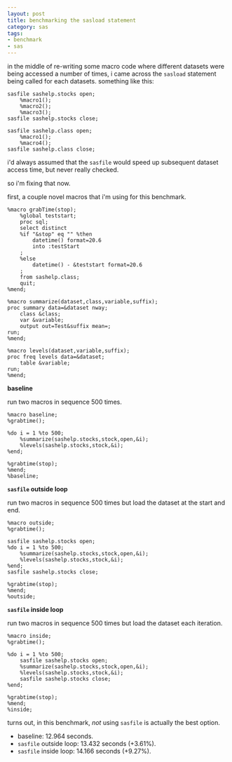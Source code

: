 ```yaml
---
layout: post
title: benchmarking the sasload statement
category: sas
tags:
- benchmark
- sas
---
```


in the middle of re-writing some macro code where different datasets were being accessed a number of times, i came across the `sasload` statement being called for each datasets. something like this:

```text
sasfile sashelp.stocks open;
	%macro1();
	%macro2();
	%macro3();
sasfile sashelp.stocks close;

sasfile sashelp.class open;
	%macro1();
	%macro4();
sasfile sashelp.class close;
```

<!--more-->

i'd always assumed that the `sasfile` would speed up subsequent dataset access time, but never really checked.

so i'm fixing that now.

first, a couple novel macros that i'm using for this benchmark.

```text
%macro grabTime(stop);
	%global teststart;
	proc sql;
	select distinct
	%if "&stop" eq "" %then
		datetime() format=20.6
		into :testStart
	;
	%else
		datetime() - &teststart format=20.6
	;
	from sashelp.class;
	quit;
%mend;

%macro summarize(dataset,class,variable,suffix);
proc summary data=&dataset nway;
	class &class;
	var &variable;
	output out=Test&suffix mean=;
run;
%mend;

%macro levels(dataset,variable,suffix);
proc freq levels data=&dataset;
	table &variable;
run;
%mend;
```

**baseline**

run two macros in sequence 500 times.

```text
%macro baseline;
%grabtime();

%do i = 1 %to 500;
	%summarize(sashelp.stocks,stock,open,&i);
	%levels(sashelp.stocks,stock,&i);
%end;

%grabtime(stop);
%mend;
%baseline;
```


**`sasfile` outside loop**

run two macros in sequence 500 times but load the dataset at the start and end.

```text
%macro outside;
%grabtime();

sasfile sashelp.stocks open;
%do i = 1 %to 500;
	%summarize(sashelp.stocks,stock,open,&i);
	%levels(sashelp.stocks,stock,&i);
%end;
sasfile sashelp.stocks close;

%grabtime(stop);
%mend;
%outside;
```


**`sasfile` inside loop**

run two macros in sequence 500 times but load the dataset each iteration.

```text
%macro inside;
%grabtime();

%do i = 1 %to 500;
	sasfile sashelp.stocks open;
	%summarize(sashelp.stocks,stock,open,&i);
	%levels(sashelp.stocks,stock,&i);
	sasfile sashelp.stocks close;
%end;

%grabtime(stop);
%mend;
%inside;
```

turns out, in this benchmark, *not* using `sasfile` is actually the best option.

- baseline: 12.964 seconds.
- `sasfile` outside loop: 13.432 seconds (+3.61%).
- `sasfile` inside loop: 14.166 seconds (+9.27%).

